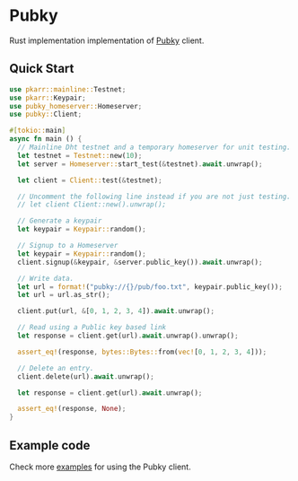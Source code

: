 # Pubky

Rust implementation implementation of [Pubky](https://github.com/pubky/pubky-core) client.

## Quick Start

```rust
use pkarr::mainline::Testnet;
use pkarr::Keypair;
use pubky_homeserver::Homeserver;
use pubky::Client;

#[tokio::main]
async fn main () {
  // Mainline Dht testnet and a temporary homeserver for unit testing.
  let testnet = Testnet::new(10);
  let server = Homeserver::start_test(&testnet).await.unwrap();

  let client = Client::test(&testnet);

  // Uncomment the following line instead if you are not just testing.
  // let client Client::new().unwrap(); 

  // Generate a keypair
  let keypair = Keypair::random();

  // Signup to a Homeserver
  let keypair = Keypair::random();
  client.signup(&keypair, &server.public_key()).await.unwrap();

  // Write data.
  let url = format!("pubky://{}/pub/foo.txt", keypair.public_key());
  let url = url.as_str();

  client.put(url, &[0, 1, 2, 3, 4]).await.unwrap();

  // Read using a Public key based link
  let response = client.get(url).await.unwrap().unwrap();

  assert_eq!(response, bytes::Bytes::from(vec![0, 1, 2, 3, 4]));

  // Delete an entry.
  client.delete(url).await.unwrap();

  let response = client.get(url).await.unwrap();

  assert_eq!(response, None);
}
```

## Example code

Check more [examples](https://github.com/pubky/pubky-core/tree/main/examples) for using the Pubky client.
